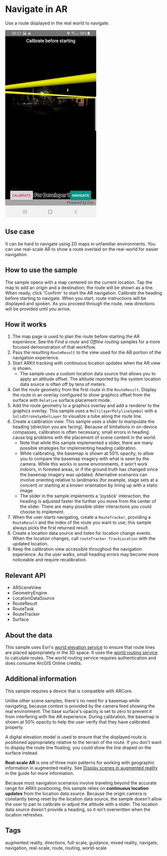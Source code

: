 # Navigate in AR

Use a route displayed in the real world to navigate.

![Route directions shown overlaid onto a real-world camera feed](NavigateAR.jpg)

## Use case

It can be hard to navigate using 2D maps in unfamiliar environments. You can use real-scale AR to show a route overlaid on the real-world for easier navigation.

## How to use the sample

The sample opens with a map centered on the current location. Tap the map to add an origin and a destination; the route will be shown as a line. When ready, click 'Confirm' to start the AR navigation. Calibrate the heading before starting to navigate. When you start, route instructions will be displayed and spoken. As you proceed through the route, new directions will be provided until you arrive.

## How it works

1. The map page is used to plan the route before starting the AR experience. See the *Find a route* and *Offline routing* samples for a more focused demonstration of that workflow.
2. Pass the resulting `RouteResult` to the view used for the AR portion of the navigation experience.
3. Start ARKit tracking with continuous location updates when the AR view is shown.
    * The sample uses a custom location data source that allows you to apply an altitude offset. The altitude reported by the system location data source is often off by tens of meters.
4. Get the route geometry from the first route in the `RouteResult`. Display the route in an overlay configured to show graphics offset from the surface with `Relative` surface placement mode.
5. Add the route geometry to a graphics overlay and add a renderer to the graphics overlay. This sample uses a `MultilayerPolylineSymbol` with a `SolidStrokeSymbolLayer` to visualize a tube along the route line.
6. Create a calibration view. This sample uses a slider to manipulate the heading (direction you are facing). Because of limitations in on-device compasses, calibration is often necessary; small errors in heading cause big problems with the placement of scene content in the world.
    * Note that while this sample implemented a slider, there are many possible strategies for implementing heading calibration.
    * While calibrating, the basemap is shown at 50% opacity, to allow you to compare the basemap imagery with what is seen by the camera. While this works in some environments, it won't work indoors, in forested areas, or if the ground truth has changed since the basemap imagery was updated. Alternative scenarios can involve orienting relative to landmarks (for example, stage sets at a concert) or starting at a known orientation by lining up with a static image.
    * The slider in the sample implements a 'joystick' interaction; the heading is adjusted faster the further you move from the center of the slider. There are many possible slider interactions you could choose to implement.
7. When the user starts navigating, create a `RouteTracker`, providing a `RouteResult` and the index of the route you want to use; this sample always picks the first returned result.
8. Create a location data source and listen for location change events. When the location changes, call `routeTracker.TrackLocation` with the updated location.
9. Keep the calibration view accessible throughout the navigation experience. As the user walks, small heading errors may become more noticeable and require recalibration.

## Relevant API

* ARSceneView
* GeometryEngine
* LocationDataSource
* RouteResult
* RouteTask
* RouteTracker
* Surface

## About the data

This sample uses Esri's [world elevation service](https://elevation3d.arcgis.com/arcgis/rest/services/WorldElevation3D/Terrain3D/ImageServer) to ensure that route lines are placed appropriately in the 3D space. It uses the [world routing service](https://www.arcgis.com/home/item.html?id=1feb41652c5c4bd2ba5c60df2b4ea2c4) to calculate routes. The world routing service requires authentication and does consume ArcGIS Online credits.

## Additional information

This sample requires a device that is compatible with ARCore.

Unlike other scene samples, there's no need for a basemap while navigating, because context is provided by the camera feed showing the real environment. The base surface's opacity is set to zero to prevent it from interfering with the AR experience. During calibration, the basemap is shown at 50% opacity to help the user verify that they have calibrated properly.

A digital elevation model is used to ensure that the displayed route is positioned appropriately relative to the terrain of the route. If you don't want to display the route line floating, you could show the line draped on the surface instead.

**Real-scale AR** is one of three main patterns for working with geographic information in augmented reality. See [Display scenes in augmented reality](https://developers.arcgis.com/net/scenes-3d/display-scenes-in-augmented-reality/) in the guide for more information.

Because most navigation scenarios involve traveling beyond the accurate range for ARKit positioning, this sample relies on **continuous location updates** from the location data source. Because the origin camera is constantly being reset by the location data source, the sample doesn't allow the user to pan to calibrate or adjust the altitude with a slider. The location data source doesn't provide a heading, so it isn't overwritten when the location refreshes.

## Tags

augmented reality, directions, full-scale, guidance, mixed reality, navigate, navigation, real-scale, route, routing, world-scale
